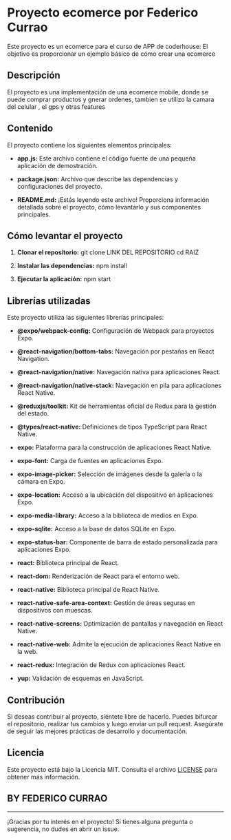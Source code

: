 # Proyecto ecomerce por Federico Currao

Este proyecto es un ecomerce para el curso de APP de coderhouse:  El objetivo es proporcionar un ejemplo básico de cómo  crear una ecomerce

## Descripción

El proyecto  es una implementación de una ecomerce mobile, donde se puede comprar productos y gnerar ordenes, tambien se utilizo la camara del celular , el gps y otras features

## Contenido

El proyecto contiene los siguientes elementos principales:

- **app.js:** Este archivo contiene el código fuente de una pequeña aplicación de demostración.

- **package.json:** Archivo que describe las dependencias y configuraciones del proyecto.

- **README.md:** ¡Estás leyendo este archivo! Proporciona información detallada sobre el proyecto, cómo levantarlo y sus componentes principales.

## Cómo levantar el proyecto

1. **Clonar el repositorio:**
git clone LINK DEL REPOSITORIO
cd RAIZ

2. **Instalar las dependencias:**
npm install


3. **Ejecutar la aplicación:**
npm start


## Librerías utilizadas

Este proyecto utiliza las siguientes librerías principales:

- **@expo/webpack-config:** Configuración de Webpack para proyectos Expo.

- **@react-navigation/bottom-tabs:** Navegación por pestañas en React Navigation.

- **@react-navigation/native:** Navegación nativa para aplicaciones React.

- **@react-navigation/native-stack:** Navegación en pila para aplicaciones React Native.

- **@reduxjs/toolkit:** Kit de herramientas oficial de Redux para la gestión del estado.

- **@types/react-native:** Definiciones de tipos TypeScript para React Native.

- **expo:** Plataforma para la construcción de aplicaciones React Native.

- **expo-font:** Carga de fuentes en aplicaciones Expo.

- **expo-image-picker:** Selección de imágenes desde la galería o la cámara en Expo.

- **expo-location:** Acceso a la ubicación del dispositivo en aplicaciones Expo.

- **expo-media-library:** Acceso a la biblioteca de medios en Expo.

- **expo-sqlite:** Acceso a la base de datos SQLite en Expo.

- **expo-status-bar:** Componente de barra de estado personalizada para aplicaciones Expo.

- **react:** Biblioteca principal de React.

- **react-dom:** Renderización de React para el entorno web.

- **react-native:** Biblioteca principal de React Native.

- **react-native-safe-area-context:** Gestión de áreas seguras en dispositivos con muescas.

- **react-native-screens:** Optimización de pantallas y navegación en React Native.

- **react-native-web:** Admite la ejecución de aplicaciones React Native en la web.

- **react-redux:** Integración de Redux con aplicaciones React.

- **yup:** Validación de esquemas en JavaScript.

## Contribución

Si deseas contribuir al proyecto, siéntete libre de hacerlo. Puedes bifurcar el repositorio, realizar tus cambios y luego enviar un pull request. Asegúrate de seguir las mejores prácticas de desarrollo y documentación.

## Licencia

Este proyecto está bajo la Licencia MIT. Consulta el archivo [LICENSE](LICENSE) para obtener más información.


## BY FEDERICO CURRAO
---

¡Gracias por tu interés en el proyecto! Si tienes alguna pregunta o sugerencia, no dudes en abrir un issue.
